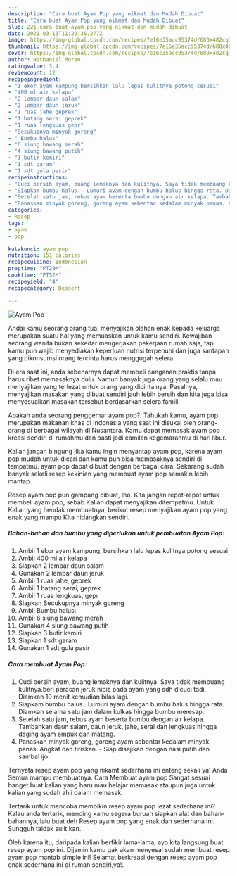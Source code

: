 ```yaml
---
description: "Cara buat Ayam Pop yang nikmat dan Mudah Dibuat"
title: "Cara buat Ayam Pop yang nikmat dan Mudah Dibuat"
slug: 221-cara-buat-ayam-pop-yang-nikmat-dan-mudah-dibuat
date: 2021-03-13T11:20:36.277Z
image: https://img-global.cpcdn.com/recipes/7e16e35acc95374d/680x482cq70/ayam-pop-foto-resep-utama.jpg
thumbnail: https://img-global.cpcdn.com/recipes/7e16e35acc95374d/680x482cq70/ayam-pop-foto-resep-utama.jpg
cover: https://img-global.cpcdn.com/recipes/7e16e35acc95374d/680x482cq70/ayam-pop-foto-resep-utama.jpg
author: Nathaniel Moran
ratingvalue: 3.4
reviewcount: 12
recipeingredient:
- "1 ekor ayam kampung bersihkan lalu lepas kulitnya potong sesuai"
- "400 ml air kelapa"
- "2 lembar daun salam"
- "2 lembar daun jeruk"
- "1 ruas jahe geprek"
- "1 batang serai geprek"
- "1 ruas lengkuas gepr"
- "Secukupnya minyak goreng"
- " Bumbu halus"
- "6 siung bawang merah"
- "4 siung bawang putih"
- "3 butir kemiri"
- "1 sdt garam"
- "1 sdt gula pasir"
recipeinstructions:
- "Cuci bersih ayam, buang lemaknya dan kulitnya. Saya tidak membuang kulitnya.beri perasan jeruk nipis pada ayam yang sdh dicuci tadi. Diamkan 10 menit kemudian bilas lagi."
- "Siapkam bumbu halus.. Lumuri ayam dengan bumbu halus hingga rata. Diamkan selama satu jam dalam kulkas hingga bumbu meresap."
- "Setelah satu jam, rebus ayam beserta bumbu dengan air kelapa. Tambahkan daun salam, daun jeruk, jahe, serai dan lengkuas hingga daging ayam empuk dan matang."
- "Panaskan minyak goreng, goreng ayam sebentar kedalam minyak panas. Angkat dan tiriskan.  Siap disajikan dengan nasi putih dan sambal ijo"
categories:
- Resep
tags:
- ayam
- pop

katakunci: ayam pop 
nutrition: 151 calories
recipecuisine: Indonesian
preptime: "PT29M"
cooktime: "PT52M"
recipeyield: "4"
recipecategory: Dessert

---
```



![Ayam Pop](https://img-global.cpcdn.com/recipes/7e16e35acc95374d/680x482cq70/ayam-pop-foto-resep-utama.jpg)

Andai kamu seorang orang tua, menyajikan olahan enak kepada keluarga merupakan suatu hal yang memuaskan untuk kamu sendiri. Kewajiban seorang  wanita bukan sekedar mengerjakan pekerjaan rumah saja, tapi kamu pun wajib menyediakan keperluan nutrisi terpenuhi dan juga santapan yang dikonsumsi orang tercinta harus menggugah selera.

Di era  saat ini, anda sebenarnya dapat membeli panganan praktis tanpa harus ribet memasaknya dulu. Namun banyak juga orang yang selalu mau menyajikan yang terlezat untuk orang yang dicintainya. Pasalnya, menyajikan masakan yang dibuat sendiri jauh lebih bersih dan kita juga bisa menyesuaikan masakan tersebut berdasarkan selera famili. 



Apakah anda seorang penggemar ayam pop?. Tahukah kamu, ayam pop merupakan makanan khas di Indonesia yang saat ini disukai oleh orang-orang di berbagai wilayah di Nusantara. Kamu dapat memasak ayam pop kreasi sendiri di rumahmu dan pasti jadi camilan kegemaranmu di hari libur.

Kalian jangan bingung jika kamu ingin menyantap ayam pop, karena ayam pop mudah untuk dicari dan kamu pun bisa memasaknya sendiri di tempatmu. ayam pop dapat dibuat dengan berbagai cara. Sekarang sudah banyak sekali resep kekinian yang membuat ayam pop semakin lebih mantap.

Resep ayam pop pun gampang dibuat, lho. Kita jangan repot-repot untuk membeli ayam pop, sebab Kalian dapat menyajikan ditempatmu. Untuk Kalian yang hendak membuatnya, berikut resep menyajikan ayam pop yang enak yang mampu Kita hidangkan sendiri.

<!--inarticleads1-->

##### Bahan-bahan dan bumbu yang diperlukan untuk pembuatan Ayam Pop:

1. Ambil 1 ekor ayam kampung, bersihkan lalu lepas kulitnya potong sesuai
1. Ambil 400 ml air kelapa
1. Siapkan 2 lembar daun salam
1. Gunakan 2 lembar daun jeruk
1. Ambil 1 ruas jahe, geprek
1. Ambil 1 batang serai, geprek
1. Ambil 1 ruas lengkuas, gepr
1. Siapkan Secukupnya minyak goreng
1. Ambil  Bumbu halus:
1. Ambil 6 siung bawang merah
1. Gunakan 4 siung bawang putih
1. Siapkan 3 butir kemiri
1. Siapkan 1 sdt garam
1. Gunakan 1 sdt gula pasir




<!--inarticleads2-->

##### Cara membuat Ayam Pop:

1. Cuci bersih ayam, buang lemaknya dan kulitnya. Saya tidak membuang kulitnya.beri perasan jeruk nipis pada ayam yang sdh dicuci tadi. Diamkan 10 menit kemudian bilas lagi.
1. Siapkam bumbu halus.. Lumuri ayam dengan bumbu halus hingga rata. Diamkan selama satu jam dalam kulkas hingga bumbu meresap.
1. Setelah satu jam, rebus ayam beserta bumbu dengan air kelapa. Tambahkan daun salam, daun jeruk, jahe, serai dan lengkuas hingga daging ayam empuk dan matang.
1. Panaskan minyak goreng, goreng ayam sebentar kedalam minyak panas. Angkat dan tiriskan. -  Siap disajikan dengan nasi putih dan sambal ijo




Ternyata resep ayam pop yang nikamt sederhana ini enteng sekali ya! Anda Semua mampu membuatnya. Cara Membuat ayam pop Sangat sesuai banget buat kalian yang baru mau belajar memasak ataupun juga untuk kalian yang sudah ahli dalam memasak.

Tertarik untuk mencoba membikin resep ayam pop lezat sederhana ini? Kalau anda tertarik, mending kamu segera buruan siapkan alat dan bahan-bahannya, lalu buat deh Resep ayam pop yang enak dan sederhana ini. Sungguh taidak sulit kan. 

Oleh karena itu, daripada kalian berfikir lama-lama, ayo kita langsung buat resep ayam pop ini. Dijamin kamu gak akan menyesal sudah membuat resep ayam pop mantab simple ini! Selamat berkreasi dengan resep ayam pop enak sederhana ini di rumah sendiri,ya!.

